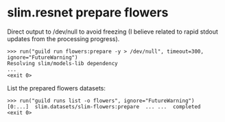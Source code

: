 # slim.resnet prepare flowers

Direct output to /dev/null to avoid freezing (I believe related to
rapid stdout updates from the processing progress).

    >>> run("guild run flowers:prepare -y > /dev/null", timeout=300, ignore="FutureWarning")
    Resolving slim/models-lib dependency
    ...
    <exit 0>

List the prepared flowers datasets:

    >>> run("guild runs list -o flowers", ignore="FutureWarning")
    [0:...]  slim.datasets/slim-flowers:prepare  ... ...  completed
    <exit 0>
